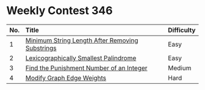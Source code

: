 # Weekly Contest 346

| No. | Title | Difficulty
|:---|:---|:---|
| 1 | [Minimum String Length After Removing Substrings](https://leetcode.com/problems/minimum-string-length-after-removing-substrings/) | Easy
| 2 | [Lexicographically Smallest Palindrome](https://leetcode.com/problems/lexicographically-smallest-palindrome/) | Easy
| 3 | [Find the Punishment Number of an Integer](https://leetcode.com/problems/find-the-punishment-number-of-an-integer/) | Medium
| 4 | [Modify Graph Edge Weights](https://leetcode.com/problems/modify-graph-edge-weights/) | Hard